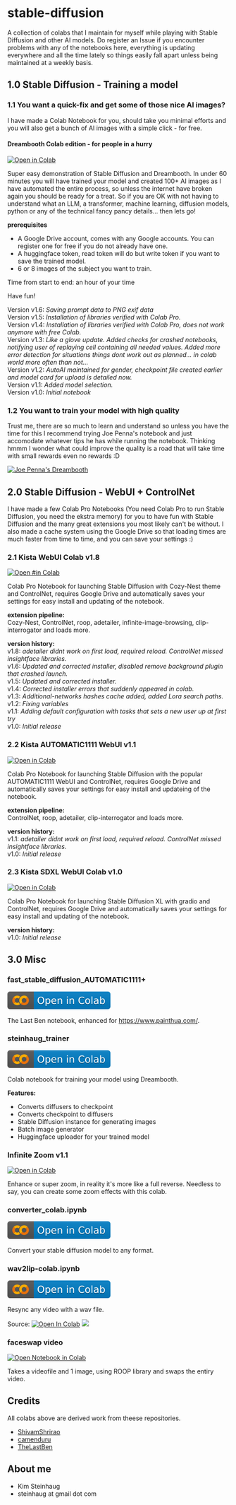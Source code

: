 # stable-diffusion

A collection of colabs that I maintain for myself while playing with Stable Diffusion and other AI models. Do register an Issue if you encounter problems with any of the notebooks here, everything is updating everywhere and all the time lately so things easily fall apart unless being maintained at a weekly basis.

## 1.0 Stable Diffusion - Training a model

### 1.1 You want a quick-fix and get some of those nice AI images?

I have made a Colab Notebook for you, should take you minimal efforts and you will also get a bunch of AI images with a simple click - for free.

#### Dreambooth Colab edition - for people in a hurry

<a href="https://colab.research.google.com/github/steinhaug/stable-diffusion/blob/main/Dreambooth_Colab_edition_for_people_in_a_hurry_fp16.ipynb" target="_blank"><img alt="Open in Colab" src="https://img.shields.io/badge/Dreambooth%20--%20for%20people%20in%20a%20hurry-PRO%20Notebook-blue?logo=googlecolab"></a>

Super easy demonstration of Stable Diffusion and Dreambooth. In under 60 minutes you will have trained your model and created 100+ AI images as I have automated the entire process, so unless the internet have broken again you should be ready for a treat. So if you are OK with not having to understand what an LLM, a transformer, machine learning, diffusion models, python or any of the technical fancy pancy details... then lets go! 

**prerequisites**

- A Google Drive account, comes with any Google accounts. You can register one for free if you do not already have one.
- A huggingface token, read token will do but write token if you want to save the trained model.
- 6 or 8 images of the subject you want to train.

Time from start to end: an hour of your time

Have fun!

Version v1.6: _Saving prompt data to PNG exif data_  
Version v1.5: _Installation of libraries verified with Colab Pro._  
Version v1.4: _Installation of libraries verified with Colab Pro, does not work anymore with free Colab._  
Version v1.3: _Like a glove update. Added checks for crashed notebooks, notifying user of replaying cell containing all needed values. Added more error detection for situations things dont work out as planned... in colab world more often than not..._  
Version v1.2: _AutoAI maintained for gender, checkpoint file created earlier and model card for upload is detailed now._  
Version v1.1: _Added model selection._  
Version v1.0: _Initial notebook_  

### 1.2 You want to train your model with high quality

Trust me, there are so much to learn and understand so unless you have the time for this I recommend trying Joe Penna's notebook and just accomodate whatever tips he has while running the notebook. Thinking hmmm I wonder what could improve the quality is a road that will take time with small rewards even no rewards :D 

<a href="https://colab.research.google.com/github/JoePenna/Dreambooth-Stable-Diffusion/blob/main/dreambooth_colab_joepenna.ipynb"><img src="https://img.shields.io/badge/-Joe_pennas_Dreambooth-001660?logo=google" alt="Joe Penna's Dreambooth"></a>






## 2.0 Stable Diffusion - WebUI + ControlNet

I have made a few Colab Pro Notebooks (You need Colab Pro to run Stable Diffusion, you need the ekstra memory) for you to have fun with Stable Diffusion and the many great extensions you most likely can't be without. I also made a cache system using the Google Drive so that loading times are much faster from time to time, and you can save your settings :)

### 2.1 Kista WebUI Colab v1.8 

<a href="https://colab.research.google.com/github/steinhaug/stable-diffusion/blob/main/KISTA_WebUI_Colab.ipynb?v1.8" target="_blank"><img alt="Open #in Colab" src="https://img.shields.io/badge/Kista%20--%20WebUI-PRO%20Notebook-blue?logo=googlecolab"></a>

Colab Pro Notebook for launching Stable Diffusion with Cozy-Nest theme and ControlNet, requires Google Drive and automatically saves your settings for easy install and updating of the notebook.

**extension pipeline:**  
Cozy-Nest, ControlNet, roop, adetailer, infinite-image-browsing, clip-interrogator and loads more.

**version history:**  
v1.8: _adetailer didnt work on first load, required reload. ControlNet missed insightface libraries._  
v1.6: _Updated and corrected installer, disabled remove background plugin that crashed launch._  
v1.5: _Updated and corrected installer._  
v1.4: _Corrected installer errors that suddenly appeared in colab._  
v1.3: _Additional-networks hashes cache added, added Lora search paths._  
v1.2: _Fixing variables_  
v1.1: _Adding default configuration with tasks that sets a new user up at first try_  
v1.0: _Initial release_  

### 2.2 Kista AUTOMATIC1111 WebUI v1.1

<a href="https://colab.research.google.com/github/steinhaug/stable-diffusion/blob/main/KISTA_Automatic1111_Colab.ipynb?v1.1" target="_blank"><img alt="Open in Colab" src="https://img.shields.io/badge/Kista%20--%20Automatic1111%20WebUI-PRO%20Notebook-blue?logo=googlecolab"></a>

Colab Pro Notebook for launching Stable Diffusion with the popular AUTOMATIC1111 WebUI and ControlNet, requires Google Drive and automatically saves your settings
for easy install and updateing of the notebook.

**extension pipeline:**  
ControlNet, roop, adetailer, clip-interrogator and loads more.

**version history:**  
v1.1: _adetailer didnt work on first load, required reload. ControlNet missed insightface libraries._  
v1.0: _Initial release_  

### 2.3 Kista SDXL WebUI Colab v1.0 

<a href="https://colab.research.google.com/github/steinhaug/stable-diffusion/blob/main/KISTA_SDXL_WebUI_Colab.ipynb?v1.0" target="_blank"><img alt="Open in Colab" src="https://img.shields.io/badge/Kista%20--%20SDXL%20WebUI-PRO%20Notebook-blue?logo=googlecolab"></a>

Colab Pro Notebook for launching Stable Diffusion XL with gradio and ControlNet, requires Google Drive and automatically saves your settings for easy install and updating of the notebook.

**version history:**  
v1.0: _Initial release_  



## 3.0 Misc

### fast_stable_diffusion_AUTOMATIC1111+

<a href="https://colab.research.google.com/github/steinhaug/stable-diffusion/blob/main/fast_stable_diffusion_AUTOMATIC1111%2B.ipynb" target="_blank"><img alt="Open in Colab" src="https://raw.githubusercontent.com/steinhaug/stable-diffusion/main/assets/badges/colab-badge.svg"></a>

The Last Ben notebook, enhanced for https://www.painthua.com/.

### steinhaug_trainer 

<a href="https://colab.research.google.com/github/steinhaug/stable-diffusion/blob/main/steinhaug_trainer.ipynb" target="_blank"><img alt="Open in Colab" src="https://raw.githubusercontent.com/steinhaug/stable-diffusion/main/assets/badges/colab-badge.svg"></a>

Colab notebook for training your model using Dreambooth.

**Features:**
* Converts diffusers to checkpoint
* Converts checkpoint to diffusers
* Stable Diffusion instance for generating images
* Batch image generator
* Huggingface uploader for your trained model


### Infinite Zoom v1.1 

[![Open in Colab](https://img.shields.io/badge/Infinite%20Zoom-Notebook-blue?logo=google-colab)](https://colab.research.google.com/github/steinhaug/stable-diffusion/blob/main/stable/smooth_infinite_zoom.ipynb)

Enhance or super zoom, in reality it's more like a full reverse. Needless to say, you can create some zoom effects with this colab.

### converter_colab.ipynb 

<a href="https://colab.research.google.com/github/steinhaug/stable-diffusion/blob/main/tool/converter_colab.ipynb" target="_blank"><img alt="Open in Colab" src="https://raw.githubusercontent.com/steinhaug/stable-diffusion/main/assets/badges/colab-badge.svg"></a>

Convert your stable diffusion model to any format.

### wav2lip-colab.ipynb 

<a href="https://colab.research.google.com/github/steinhaug/stable-diffusion/blob/main/tool/wav2lip-colab.ipynb" target="_blank"><img alt="Open in Colab" src="https://raw.githubusercontent.com/steinhaug/stable-diffusion/main/assets/badges/colab-badge.svg"></a>

Resync any video with a wav file. 

Source: <a href="https://colab.research.google.com/github/camenduru/wav2lip-colab/blob/main/wav2lip-colab.ipynb" target="_parent"><img src="https://img.shields.io/badge/camenduru-Open%20in%20Colab-blue?logo=google-colab" alt="Open In Colab"/></a> <a href="https://github.com/camenduru/wav2lip-colab/" target="_parent"><img src="https://img.shields.io/badge/camenduru-Open%20in%20Colab-blue?logo=github"></a>


### faceswap video 

<a href="https://colab.research.google.com/github/steinhaug/stable-diffusion/blob/main/faceswap/Video_Face_Swapper__For_people_in_a_hurry.ipynb?1" target="_blank"><img alt="Open Notebook in Colab" src="https://img.shields.io/badge/Video%20Face%20Swapper%20--%20for%20people%20in%20a%20hurry-Notebook-blue?logo=googlecolab"></a>

Takes a videofile and 1 image, using ROOP library and swaps the entiry video.

## Credits

All colabs above are derived work from theese repositories.

* [ShivamShrirao](https://github.com/ShivamShrirao/)
* [camenduru](https://github.com/camenduru/)
* [TheLastBen](https://github.com/TheLastBen)

## About me

- Kim Steinhaug
- steinhaug at gmail dot com
